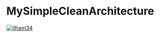 # MySimpleCleanArchitecture
[![ilham34](https://circleci.com/gh/ilham34/MySimpleCleanArchitecture2.svg?style=svg)](https://circleci.com/gh/ilham34/MySimpleCleanArchitecture2)